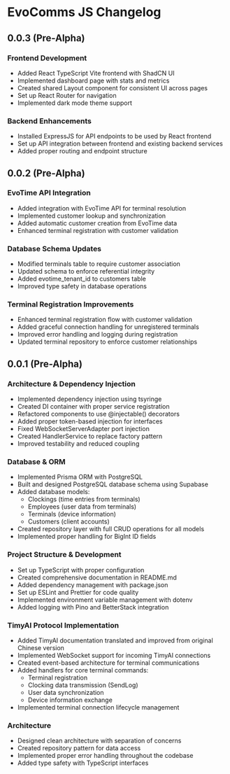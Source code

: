 # EvoComms JS Changelog

## 0.0.3 (Pre-Alpha)

### Frontend Development
- Added React TypeScript Vite frontend with ShadCN UI
- Implemented dashboard page with stats and metrics
- Created shared Layout component for consistent UI across pages
- Set up React Router for navigation
- Implemented dark mode theme support

### Backend Enhancements
- Installed ExpressJS for API endpoints to be used by React frontend
- Set up API integration between frontend and existing backend services
- Added proper routing and endpoint structure

## 0.0.2 (Pre-Alpha)

### EvoTime API Integration
- Added integration with EvoTime API for terminal resolution
- Implemented customer lookup and synchronization
- Added automatic customer creation from EvoTime data
- Enhanced terminal registration with customer validation

### Database Schema Updates
- Modified terminals table to require customer association
- Updated schema to enforce referential integrity
- Added evotime_tenant_id to customers table
- Improved type safety in database operations

### Terminal Registration Improvements
- Enhanced terminal registration flow with customer validation
- Added graceful connection handling for unregistered terminals
- Improved error handling and logging during registration
- Updated terminal repository to enforce customer relationships

## 0.0.1 (Pre-Alpha)

### Architecture & Dependency Injection
- Implemented dependency injection using tsyringe
- Created DI container with proper service registration
- Refactored components to use @injectable() decorators
- Added proper token-based injection for interfaces
- Fixed WebSocketServerAdapter port injection
- Created HandlerService to replace factory pattern
- Improved testability and reduced coupling

### Database & ORM
- Implemented Prisma ORM with PostgreSQL
- Built and designed PostgreSQL database schema using Supabase
- Added database models:
  - Clockings (time entries from terminals)
  - Employees (user data from terminals)
  - Terminals (device information)
  - Customers (client accounts)
- Created repository layer with full CRUD operations for all models
- Implemented proper handling for BigInt ID fields

### Project Structure & Development
- Set up TypeScript with proper configuration
- Created comprehensive documentation in README.md
- Added dependency management with package.json
- Set up ESLint and Prettier for code quality
- Implemented environment variable management with dotenv
- Added logging with Pino and BetterStack integration

### TimyAI Protocol Implementation
- Added TimyAI documentation translated and improved from original Chinese version
- Implemented WebSocket support for incoming TimyAI connections
- Created event-based architecture for terminal communications
- Added handlers for core terminal commands:
  - Terminal registration
  - Clocking data transmission (SendLog)
  - User data synchronization
  - Device information exchange
- Implemented terminal connection lifecycle management

### Architecture
- Designed clean architecture with separation of concerns
- Created repository pattern for data access
- Implemented proper error handling throughout the codebase
- Added type safety with TypeScript interfaces
